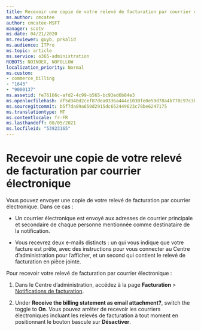 ```yaml
---
title: Recevoir une copie de votre relevé de facturation par courrier électronique
ms.author: cmcatee
author: cmcatee-MSFT
manager: scotv
ms.date: 04/21/2020
ms.reviewer: guyb, prkalid
ms.audience: ITPro
ms.topic: article
ms.service: o365-administration
ROBOTS: NOINDEX, NOFOLLOW
localization_priority: Normal
ms.custom:
- commerce_billing
- "1643"
- "9000137"
ms.assetid: fe76166c-afd2-4c99-b565-bc93ed6b84e3
ms.openlocfilehash: df5d340d2cef87dea0336a444e1030fe0e59d78a4b770c97c3bce2cdd0802848
ms.sourcegitcommit: b5f7da89a650d2915dc652449623c78be6247175
ms.translationtype: MT
ms.contentlocale: fr-FR
ms.lasthandoff: 08/05/2021
ms.locfileid: "53923165"
---
```

# <a name="receive-copy-of-your-billing-statement-in-email"></a>Recevoir une copie de votre relevé de facturation par courrier électronique

Vous pouvez envoyer une copie de votre relevé de facturation par courrier électronique. Dans ce cas :
  
- Un courrier électronique est envoyé aux adresses de courrier principale et secondaire de chaque personne mentionnée comme destinataire de la notification.

- Vous recevrez deux e-mails distincts : un qui vous indique que votre facture est prête, avec des instructions pour vous connecter au Centre d’administration pour l’afficher, et un second qui contient le relevé de facturation en pièce jointe.

Pour recevoir votre relevé de facturation par courrier électronique :
  
1. Dans le Centre d’administration, accédez à la page **Facturation** \> [Notifications de facturation](https://go.microsoft.com/fwlink/p/?linkid=853212).

2. Under **Receive the billing statement as email attachment?**, switch the toggle to **On**. Vous pouvez arrêter de recevoir les courriers électroniques incluant les relevés de facturation à tout moment en positionnant le bouton bascule sur **Désactiver**.